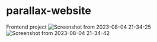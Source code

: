 # parallax-website
Frontend project
![Screenshot from 2023-08-04 21-34-25](https://github.com/rohandass58/parallax-website/assets/84437422/a143f096-d46b-4e6e-9483-1552d28e09f3)
![Screenshot from 2023-08-04 21-34-42](https://github.com/rohandass58/parallax-website/assets/84437422/39120870-009f-4730-8a38-5f959d7b7c54)
